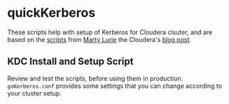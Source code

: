 # quickKerberos

These scripts help with setup of Kerberos for Cloudera clsuter,
and are based on the [scripts] from [Marty Lurie] the Cloudera's [blog post].

[scripts]: https://github.com/git4impatient/quickKerberos
[Marty Lurie]: http://blog.cloudera.com/?guest-author=Marty%20Lurie
[blog post]: http://blog.cloudera.com/blog/2015/03/how-to-quickly-configure-kerberos-for-your-apache-hadoop-cluster/

## KDC Install and Setup Script

Review and test the scripts, before using them in production.
`goKerberos.conf` provides some settings that you can change according to your cluster setup.
